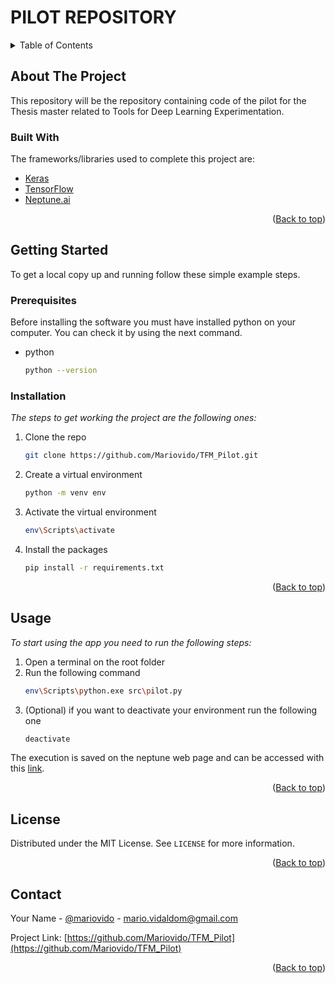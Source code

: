 # PILOT REPOSITORY

<!-- TABLE OF CONTENTS -->
<details>
  <summary>Table of Contents</summary>
  <ol>
    <li>
      <a href="#about-the-project">About The Project</a>
      <ul>
        <li><a href="#built-with">Built With</a></li>
      </ul>
    </li>
    <li>
      <a href="#getting-started">Getting Started</a>
      <ul>
        <li><a href="#prerequisites">Prerequisites</a></li>
        <li><a href="#installation">Installation</a></li>
      </ul>
    </li>
    <li><a href="#usage">Usage</a></li>
    <li><a href="#license">License</a></li>
    <li><a href="#contact">Contact</a></li>
  </ol>
</details>

<!-- ABOUT THE PROJECT -->

## About The Project

This repository will be the repository containing code of the pilot for the Thesis master related to Tools for Deep Learning Experimentation.

<!-- The main functionality of this app is to make easier deleting mails from your inbox. Currently, only works for `Gmail` mails but in the future we plan to make it for other types of mails. -->

### Built With

The frameworks/libraries used to complete this project are:

- [Keras](https://keras.io/)
- [TensorFlow](https://www.tensorflow.org/)
- [Neptune.ai](https://neptune.ai/)

<p align="right">(<a href="#pilot-repository">Back to top</a>)</p>

<!-- GETTING STARTED -->

## Getting Started

To get a local copy up and running follow these simple example steps.

### Prerequisites

Before installing the software you must have installed python on your computer. You can check it by using the next command.

- python
  ```sh
  python --version
  ```

### Installation

_The steps to get working the project are the following ones:_

1. Clone the repo
   ```sh
   git clone https://github.com/Mariovido/TFM_Pilot.git
   ```
2. Create a virtual environment
   ```sh
   python -m venv env
   ```
3. Activate the virtual environment
   ```sh
   env\Scripts\activate
   ```
4. Install the packages
   ```sh
   pip install -r requirements.txt
   ```

<p align="right">(<a href="#pilot-repository">Back to top</a>)</p>

<!-- USAGE EXAMPLES -->

## Usage

_To start using the app you need to run the following steps:_

1. Open a terminal on the root folder
2. Run the following command
   ```sh
   env\Scripts\python.exe src\pilot.py
   ```
3. (Optional) if you want to deactivate your environment run the following one
   ```sh
   deactivate
   ```

The execution is saved on the neptune web page and can be accessed with this [link](https://app.neptune.ai/mariotfm2023/-/projects). 

<p align="right">(<a href="#pilot-repository">Back to top</a>)</p>

<!-- LICENSE -->

## License

Distributed under the MIT License. See `LICENSE` for more information.

<p align="right">(<a href="#pilot-repository">Back to top</a>)</p>

<!-- CONTACT -->

## Contact

Your Name - [@mariovido](https://github.com/Mariovido) - mario.vidaldom@gmail.com

Project Link: [https://github.com/Mariovido/TFM_Pilot](https://github.com/Mariovido/TFM_Pilot)

<p align="right">(<a href="#pilot-repository">Back to top</a>)</p>